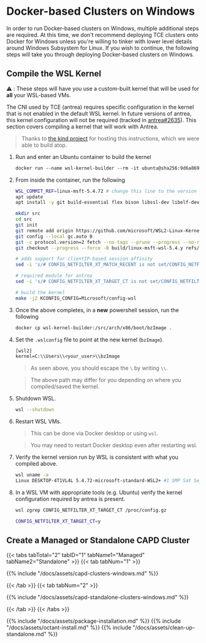 # Docker-based Clusters on Windows

In order to run Docker-based clusters on Windows, multiple additional steps are
required. At this time, we don't recommend deploying TCE clusters onto Docker
for Windows unless you're willing to tinker with lower level details around
Windows Subsystem for Linux. If you wish to continue, the following steps will
take you through deploying Docker-based clusters on Windows.

## Compile the WSL Kernel

⚠️ : These steps will have you use a custom-built kernel that will be used for
**all** your WSL-based VMs.

The CNI used by TCE (antrea) requires specific configuration in the kernel that
is not enabled in the default WSL kernel. In future versions of antrea, this
kernel configuration will not be required (tracked in
[antrea#2635](https://github.com/antrea-io/antrea/issues/2635)). This section
covers compiling a kernel that will work with Antrea.

  > Thanks to [the kind
  > project](https://kind.sigs.k8s.io/docs/user/using-wsl2/) for hosting this
  > instructions, which we were able to build atop.

1. Run and enter an Ubuntu container to build the kernel

    ```txt
    docker run --name wsl-kernel-builder --rm -it ubuntu@sha256:9d6a8699fb5c9c39cf08a0871bd6219f0400981c570894cd8cbea30d3424a31f bash
    ```

1. From inside the container, run the following


    ```sh
    WSL_COMMIT_REF=linux-msft-5.4.72 # change this line to the version you want to build
    apt update
    apt install -y git build-essential flex bison libssl-dev libelf-dev bc

    mkdir src
    cd src
    git init
    git remote add origin https://github.com/microsoft/WSL2-Linux-Kernel.git
    git config --local gc.auto 0
    git -c protocol.version=2 fetch --no-tags --prune --progress --no-recurse-submodules --depth=1 origin +${WSL_COMMIT_REF}:refs/remotes/origin/build/linux-msft-wsl-5.4.y 
    git checkout --progress --force -B build/linux-msft-wsl-5.4.y refs/remotes/origin/build/linux-msft-wsl-5.4.y

    # adds support for clientIP-based session affinity
    sed -i 's/# CONFIG_NETFILTER_XT_MATCH_RECENT is not set/CONFIG_NETFILTER_XT_MATCH_RECENT=y/' Microsoft/config-wsl

    # required module for antrea
    sed -i 's/# CONFIG_NETFILTER_XT_TARGET_CT is not set/CONFIG_NETFILTER_XT_TARGET_CT=y/' Microsoft/config-wsl

    # build the kernel
    make -j2 KCONFIG_CONFIG=Microsoft/config-wsl
    ```

1. Once the above completes, in a **new** powershell session, run the following

    ```sh
    docker cp wsl-kernel-builder:/src/arch/x86/boot/bzImage .
    ```

1. Set the `.wslconfig` file to point at the new kernel (`bzImage`).

    ```txt
    [wsl2]
    kernel=C:\\Users\\<your_user>\\bzImage
    ```

    > As seen above, you should escape the `\` by writing `\\`.

    > The above path may differ for you depending on where you compiled/saved
    > the
    > kernel.

1. Shutdown WSL.

    ```sh
    wsl --shutdown
    ```

1. Restart WSL VMs.

    > This can be done via Docker desktop or using `wsl`.

    > You may need to restart Docker desktop even after restarting wsl.

1. Verify the kernel version run by WSL is consistent with what you compiled
   above.

    ```sh
    wsl uname -a
    Linux DESKTOP-4T1VL4L 5.4.72-microsoft-standard-WSL2+ #1 SMP Sat Sep 11 16:50:20 UTC 2021 x86_64 Linux
    ```

1. In a WSL VM with appropriate tools (e.g. Ubuntu) verify the kernel
   configuration required by antrea is present.

    ```sh
    wsl zgrep CONFIG_NETFILTER_XT_TARGET_CT /proc/config.gz

    CONFIG_NETFILTER_XT_TARGET_CT=y
    ```

## Create a Managed or Standalone CAPD Cluster

{{< tabs tabTotal="2" tabID="1" tabName1="Managed" tabName2="Standalone" >}}
{{< tab tabNum="1" >}}

{{% include "/docs/assets/capd-clusters-windows.md" %}}

{{< /tab >}}
{{< tab tabNum="2" >}}

{{% include "/docs/assets/capd-standalone-clusters-windows.md" %}}

{{< /tab >}}
{{< /tabs >}}

{{% include "/docs/assets/package-installation.md" %}}
{{% include "/docs/assets/octant-install.md" %}}
{{% include "/docs/assets/clean-up-standalone.md" %}}
